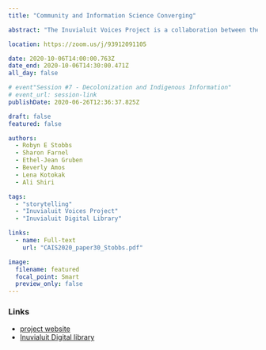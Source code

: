 ```yaml
---
title: "Community and Information Science Converging"

abstract: "The Inuvialuit Voices Project is a collaboration between the Inuvialuit Cultural Centre, the Inuvialuit Regional Corporation, and communities within the Inuvialuit Settlement Region to enhance the Inuvialuit Digital Library (https://inuvialuitdigitallibrary.ca/) with real-time digital storytelling functionality. In this presentation, the authors will describe the community-based methodology being used to co-develop the system, report on a recent elder storytelling gathering that was held to better understand storytelling in-context to inform the design and functionality of the system, and discuss next steps in the development process."

location: https://zoom.us/j/93912091105

date: 2020-10-06T14:00:00.763Z
date_end: 2020-10-06T14:30:00.471Z
all_day: false

# event"Session #7 - Decolonization and Indigenous Information"
# event_url: session-link
publishDate: 2020-06-26T12:36:37.825Z

draft: false
featured: false

authors:
  - Robyn E Stobbs
  - Sharon Farnel
  - Ethel-Jean Gruben
  - Beverly Amos
  - Lena Kotokak
  - Ali Shiri

tags:
  - "storytelling"
  - "Inuvialuit Voices Project"
  - "Inuvialuit Digital Library"

links:
  - name: Full-text
    url: "CAIS2020_paper30_Stobbs.pdf"

image:
  filename: featured
  focal_point: Smart
  preview_only: false
---
```


### Links
- [project website](https://sites.google.com/ualberta.ca/inuvialuitvoices/home)
- [Inuvialuit Digital library](https://inuvialuitdigitallibrary.ca/)
